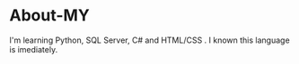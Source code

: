 # About-MY
I'm learning Python, SQL Server, C# and HTML/CSS . I known this language is imediately. 
